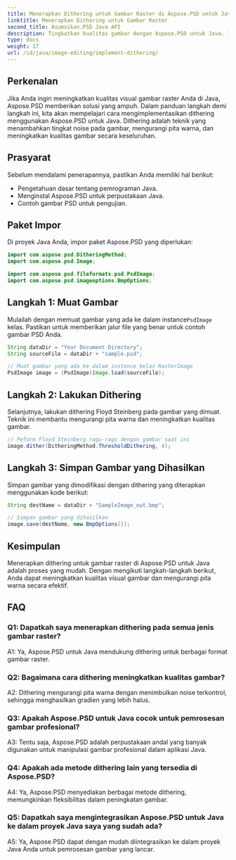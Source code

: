 ```yaml
---
title: Menerapkan Dithering untuk Gambar Raster di Aspose.PSD untuk Java
linktitle: Menerapkan Dithering untuk Gambar Raster
second_title: Asumsikan.PSD Java API
description: Tingkatkan kualitas gambar dengan Aspose.PSD untuk Java. Ikuti panduan langkah demi langkah kami untuk menerapkan dithering dan menghilangkan pita warna.
type: docs
weight: 17
url: /id/java/image-editing/implement-dithering/
---
```

## Perkenalan

Jika Anda ingin meningkatkan kualitas visual gambar raster Anda di Java, Aspose.PSD memberikan solusi yang ampuh. Dalam panduan langkah demi langkah ini, kita akan mempelajari cara mengimplementasikan dithering menggunakan Aspose.PSD untuk Java. Dithering adalah teknik yang menambahkan tingkat noise pada gambar, mengurangi pita warna, dan meningkatkan kualitas gambar secara keseluruhan.

## Prasyarat

Sebelum mendalami penerapannya, pastikan Anda memiliki hal berikut:

- Pengetahuan dasar tentang pemrograman Java.
- Menginstal Aspose.PSD untuk perpustakaan Java.
- Contoh gambar PSD untuk pengujian.

## Paket Impor

Di proyek Java Anda, impor paket Aspose.PSD yang diperlukan:

```java
import com.aspose.psd.DitheringMethod;
import com.aspose.psd.Image;

import com.aspose.psd.fileformats.psd.PsdImage;
import com.aspose.psd.imageoptions.BmpOptions;
```

## Langkah 1: Muat Gambar

 Mulailah dengan memuat gambar yang ada ke dalam instance`PsdImage` kelas. Pastikan untuk memberikan jalur file yang benar untuk contoh gambar PSD Anda.

```java
String dataDir = "Your Document Directory";
String sourceFile = dataDir + "sample.psd";

// Muat gambar yang ada ke dalam instance kelas RasterImage
PsdImage image = (PsdImage)Image.load(sourceFile);
```

## Langkah 2: Lakukan Dithering

Selanjutnya, lakukan dithering Floyd Steinberg pada gambar yang dimuat. Teknik ini membantu mengurangi pita warna dan meningkatkan kualitas gambar.

```java
// Peform Floyd Steinberg ragu-ragu dengan gambar saat ini
image.dither(DitheringMethod.ThresholdDithering, 4);
```

## Langkah 3: Simpan Gambar yang Dihasilkan

Simpan gambar yang dimodifikasi dengan dithering yang diterapkan menggunakan kode berikut:

```java
String destName = dataDir + "SampleImage_out.bmp";

// Simpan gambar yang dihasilkan
image.save(destName, new BmpOptions());
```

## Kesimpulan

Menerapkan dithering untuk gambar raster di Aspose.PSD untuk Java adalah proses yang mudah. Dengan mengikuti langkah-langkah berikut, Anda dapat meningkatkan kualitas visual gambar dan mengurangi pita warna secara efektif.

## FAQ

### Q1: Dapatkah saya menerapkan dithering pada semua jenis gambar raster?

A1: Ya, Aspose.PSD untuk Java mendukung dithering untuk berbagai format gambar raster.

### Q2: Bagaimana cara dithering meningkatkan kualitas gambar?

A2: Dithering mengurangi pita warna dengan menimbulkan noise terkontrol, sehingga menghasilkan gradien yang lebih halus.

### Q3: Apakah Aspose.PSD untuk Java cocok untuk pemrosesan gambar profesional?

A3: Tentu saja, Aspose.PSD adalah perpustakaan andal yang banyak digunakan untuk manipulasi gambar profesional dalam aplikasi Java.

### Q4: Apakah ada metode dithering lain yang tersedia di Aspose.PSD?

A4: Ya, Aspose.PSD menyediakan berbagai metode dithering, memungkinkan fleksibilitas dalam peningkatan gambar.

### Q5: Dapatkah saya mengintegrasikan Aspose.PSD untuk Java ke dalam proyek Java saya yang sudah ada?

A5: Ya, Aspose.PSD dapat dengan mudah diintegrasikan ke dalam proyek Java Anda untuk pemrosesan gambar yang lancar.